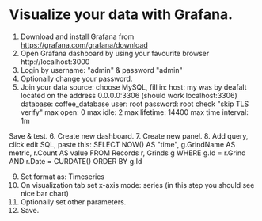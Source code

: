 # Visualize your data with Grafana.

1. Download and install Grafana from https://grafana.com/grafana/download
2. Open Grafana dashboard by using your favourite browser http://localhost:3000
3. Login by username: "admin" & password "admin"
4. Optionally change your password.
5. Join your data source: choose MySQL, fill in:
host: my was by deafalt located on the address 0.0.0.0:3306 (should work localhost:3306)
database: coffee_database
user: root
password: root
check "skip TLS verify"
max open: 0
max idle: 2
max lifetime: 14400
max time interval: 1m

Save & test.
6. Create new dashboard.
7. Create new panel.
8. Add query, click edit SQL, paste this:
SELECT  NOW() AS "time", g.GrindName AS metric, r.Count AS value
FROM Records r, Grinds g
WHERE g.Id = r.Grind AND r.Date = CURDATE() 
ORDER BY g.Id

9. Set format as: Timeseries
10. On visualization tab set x-axis mode: series (in this step you should see nice bar chart)
11. Optionally set other parameters.
12. Save.
